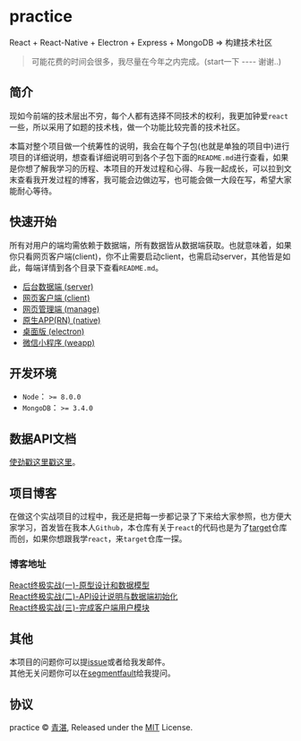 # practice

React + React-Native + Electron + Express + MongoDB => 构建技术社区

> 可能花费的时间会很多，我尽量在今年之内完成。(start一下 ---- 谢谢..)

## 简介

现如今前端的技术层出不穷，每个人都有选择不同技术的权利，我更加钟爱`react`一些，所以采用了如题的技术栈，做一个功能比较完善的技术社区。

本篇对整个项目做一个统筹性的说明，我会在每个子包(也就是单独的项目中)进行项目的详细说明，想查看详细说明可到各个子包下面的`README.md`进行查看，如果是你想了解我学习的历程、本项目的开发过程和心得、与我一起成长，可以拉到文末查看我开发过程的博客，我可能会边做边写，也可能会做一大段在写，希望大家能耐心等待。

## 快速开始

所有对用户的端均需依赖于数据端，所有数据皆从数据端获取。也就意味着，如果你只看网页客户端(client)，你不止需要启动client，也需启动server，其他皆是如此，每端详情到各个目录下查看`README.md`。

  - [后台数据端 (server)](/server/README.md)
  - [网页客户端 (client)](/client/README.md)
  - [网页管理端 (manage)](/manage/README.md)
  - [原生APP(RN) (native)](/native/README.md)
  - [桌面版 (electron)](/electron/README.md)
  - [微信小程序 (weapp)](/weapp/README.md)

## 开发环境

  - `Node`：     `>= 8.0.0`
  - `MongoDB`：  `>= 3.4.0`

## 数据API文档

[使劲戳这里戳这里](server/API.md)。

## 项目博客

在做这个实战项目的过程中，我还是把每一步都记录了下来给大家参照，也方便大家学习，首发皆在我本人`Github`，本仓库有关于`react`的代码也是为了[target](https://github.com/mintsweet/target)仓库而创，如果你想跟我学`react`，来`target`仓库一探。

### 博客地址

[React终极实战(一)-原型设计和数据模型](https://github.com/mintsweet/target/issues/1)<br>
[React终极实战(二)-API设计说明与数据端初始化](https://github.com/mintsweet/target/issues/2)<br>
[React终极实战(三)-完成客户端用户模块](https://github.com/mintsweet/target/issues/3)<br>

## 其他

本项目的问题你可以提[issue](https://github.com/mintsweet/practice/issues/new)或者给我发邮件。<br>
其他无关问题你可以在[segmentfault](https://segmentfault.com/u/qingzhan)给我提问。<br>

## 协议

practice &copy; [青湛](https://github.com/mintsweet), Released under the [MIT](./LICENSE) License.